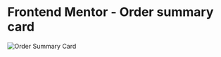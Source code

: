 # Frontend Mentor - Order summary card

![Order Summary Card](https://user-images.githubusercontent.com/15197958/186661906-4c02713f-c128-4650-b161-f1ab895a206e.png)

